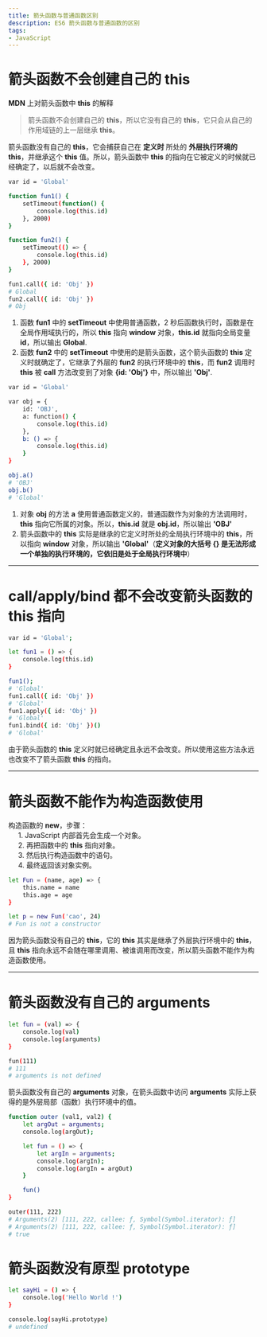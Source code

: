 ```yaml
---
title: 箭头函数与普通函数区别
description: ES6 箭头函数与普通函数的区别
tags:
- JavaScript
---
```


# 箭头函数不会创建自己的 this

**MDN** 上对箭头函数中 **this** 的解释<br>

> 箭头函数不会创建自己的 **this**，所以它没有自己的 **this**，它只会从自己的作用域链的上一层继承 **this**。

箭头函数没有自己的 **this**，它会捕获自己在 **定义时** 所处的 **外层执行环境的 this**，并继承这个 **this** 值。所以，箭头函数中 **this** 的指向在它被定义的时候就已经确定了，以后就不会改变。<br>

```bash
var id = 'Global'

function fun1() {
    setTimeout(function() {
        console.log(this.id)
    }, 2000)
}

function fun2() {
    setTimeout(() => {
        console.log(this.id)
    }, 2000)
}

fun1.call({ id: 'Obj' })
# Global
fun2.call({ id: 'Obj' })
# Obj
```

1. 函数 **fun1** 中的 **setTimeout** 中使用普通函数，2 秒后函数执行时，函数是在全局作用域执行的，所以 **this** 指向 **window** 对象，**this.id** 就指向全局变量 **id**，所以输出 **Global**.<br>
2. 函数 **fun2** 中的 **setTimeout** 中使用的是箭头函数，这个箭头函数的 **this** 定义时就确定了，它继承了外层的 **fun2** 的执行环境中的 **this**，而 **fun2** 调用时 **this** 被 **call** 方法改变到了对象 **{id: 'Obj'}** 中，所以输出 **'Obj'**.<br>  

```bash
var id = 'Global'

var obj = {
    id: 'OBJ',
    a: function() {
        console.log(this.id)
    },
    b: () => {
        console.log(this.id)
    }
}

obj.a()
# 'OBJ'
obj.b()
# 'Global'
```

1. 对象 **obj** 的方法 **a** 使用普通函数定义的，普通函数作为对象的方法调用时，**this** 指向它所属的对象。所以，**this.id** 就是 **obj.id**，所以输出 **'OBJ'**<br>
2. 箭头函数中的 **this** 实际是继承的它定义时所处的全局执行环境中的 **this**，所以指向 **window** 对象，所以输出 **'Global'**（**定义对象的大括号 {} 是无法形成一个单独的执行环境的，它依旧是处于全局执行环境中**）<br>

***

# call/apply/bind 都不会改变箭头函数的 this 指向

```bash
var id = 'Global';

let fun1 = () => {
    console.log(this.id)
}

fun1();
# 'Global'
fun1.call({ id: 'Obj' })
# 'Global'
fun1.apply({ id: 'Obj' })
# 'Global'
fun1.bind({ id: 'Obj' })()
# 'Global'
```

由于箭头函数的 **this** 定义时就已经确定且永远不会改变。所以使用这些方法永远也改变不了箭头函数 **this** 的指向。<br>

***

# 箭头函数不能作为构造函数使用

构造函数的 **new**，步骤：<br>
&nbsp;&nbsp;&nbsp;&nbsp;&nbsp;1. JavaScript 内部首先会生成一个对象。<br>
&nbsp;&nbsp;&nbsp;&nbsp;&nbsp;2. 再把函数中的 **this** 指向对象。<br>
&nbsp;&nbsp;&nbsp;&nbsp;&nbsp;3. 然后执行构造函数中的语句。<br>
&nbsp;&nbsp;&nbsp;&nbsp;&nbsp;4. 最终返回该对象实例。<br>

```bash
let Fun = (name, age) => {
    this.name = name
    this.age = age
}

let p = new Fun('cao', 24)
# Fun is not a constructor
```

因为箭头函数没有自己的 **this**，它的 **this** 其实是继承了外层执行环境中的 **this**，且 **this** 指向永远不会随在哪里调用、被谁调用而改变，所以箭头函数不能作为构造函数使用。<br>

***

# 箭头函数没有自己的 arguments

```bash
let fun = (val) => {
    console.log(val)
    console.log(arguments)
}

fun(111)
# 111
# arguments is not defined
```

箭头函数没有自己的 **arguments** 对象，在箭头函数中访问 **arguments** 实际上获得的是外层局部（函数）执行环境中的值。

```bash
function outer (val1, val2) {
    let argOut = arguments;
    console.log(argOut);

    let fun = () => {
        let argIn = arguments;
        console.log(argIn);
        console.log(argIn = argOut)
    }

    fun()
}

outer(111, 222)
# Arguments(2) [111, 222, callee: ƒ, Symbol(Symbol.iterator): ƒ]
# Arguments(2) [111, 222, callee: ƒ, Symbol(Symbol.iterator): ƒ]
# true
```

# 箭头函数没有原型 prototype

```bash
let sayHi = () => {
    console.log('Hello World !')
}

console.log(sayHi.prototype)
# undefined
```
